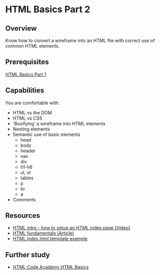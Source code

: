 # HTML Basics Part 2

## Overview
Know how to convert a wireframe into an HTML file with correct use of common HTML elements.

## Prerequisites
[HTML Basics Part 1](concepts/html-basics-1)

## Capabilities
You are comfortable with:
- HTML vs the DOM
- HTML vs CSS
- 'Boxifying' a wireframe into HTML elements
- Nesting elements
- Semantic use of basic elements
  - head
  - body
  - header
  - nav
  - div
  - h1-h6
  - ul, ol
  - tables
  - p
  - br
  - a
- Comments

## Resources
- [HTML intro - how to setup an HTML index page (Video)](/resources/html-intro-index-page-tags-VIDEO)
- [HTML fundamentals (Article)](/resources/html-fundamentals-TUTORIAL)
- [HTML index.html template example](/resources/html-template-EXAMPLE)

## Further study
- [HTML Code Academy HTML Basics](https://www.codecademy.com/learn/web)

